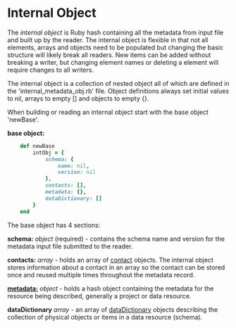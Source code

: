 # Internal Object

The *internal object* is Ruby hash containing all the metadata from input file and built up by the reader.  The internal object is flexible in that not all elements, arrays and objects need to be populated but changing the basic structure will likely break all readers.  New items can be added without breaking a writer, but changing element names or deleting a element will require changes to all writers.

The internal object is a collection of nested object all of which are defined in the 'internal_metadata_obj.rb' file.  Object definitions always set initial values to nil, arrays to empty [] and objects to empty {}.

When building or reading an internal object start with the base object 'newBase'.

**base object:**

````ruby
    def newBase
        intObj = {
            schema: {
                name: nil,
                version: nil
            },
            contacts: [],
            metadata: {},
            dataDictionary: []
        }
    end
````

The base object has 4 sections:

**schema:** *object* (required) - contains the schema name and version for the metadata input file submitted to the reader.

__contacts:__ *array* - holds an array of [contact](../mdtranslator/contact.md) objects.  The internal object stores information about a contact in an array so the contact can be stored once and reused multiple times throughout the metadata record.

[**metadata:**](../mdtranslator/metadata.md) *object* - holds a hash object containing the metadata for the resource being described, generally a project or data resource.

__dataDictionary__ *array* - an array of [dataDictionary](../mdtranslator/dataDictionary.md) objects describing the collection of physical objects or items in a data resource (schema).


